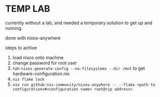 # TEMP LAB

currently without a lab, and needed a temporary solution to get up and running.

done with nixos-anywhere 

steps to achive
1. load nixos onto machine
2. change password for root user
3. run `nixos-generate-config --no-filesystems --dir /mnt` to get hardware-configuration.nix
4. `nix flake lock`
5.  `nix run github:nix-community/nixos-anywhere -- --flake <path to configuration>#<configuration name> root@<ip address>`

